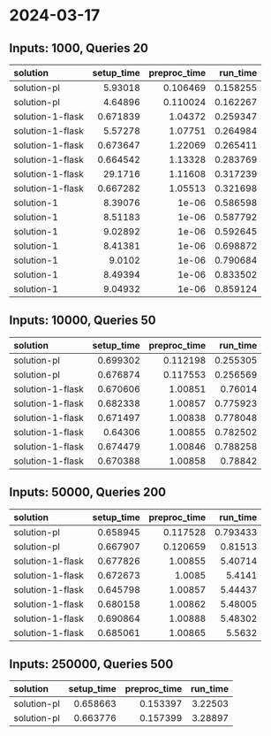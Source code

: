 # 2024-03-17

## Inputs: 1000, Queries 20

| solution         |   setup_time |   preproc_time |   run_time |
|:-----------------|-------------:|---------------:|-----------:|
| solution-pl      |     5.93018  |       0.106469 |   0.158255 |
| solution-pl      |     4.64896  |       0.110024 |   0.162267 |
| solution-1-flask |     0.671839 |       1.04372  |   0.259347 |
| solution-1-flask |     5.57278  |       1.07751  |   0.264984 |
| solution-1-flask |     0.673647 |       1.22069  |   0.265411 |
| solution-1-flask |     0.664542 |       1.13328  |   0.283769 |
| solution-1-flask |    29.1716   |       1.11608  |   0.317239 |
| solution-1-flask |     0.667282 |       1.05513  |   0.321698 |
| solution-1       |     8.39076  |       1e-06    |   0.586598 |
| solution-1       |     8.51183  |       1e-06    |   0.587792 |
| solution-1       |     9.02892  |       1e-06    |   0.592645 |
| solution-1       |     8.41381  |       1e-06    |   0.698872 |
| solution-1       |     9.0102   |       1e-06    |   0.790684 |
| solution-1       |     8.49394  |       1e-06    |   0.833502 |
| solution-1       |     9.04932  |       1e-06    |   0.859124 |

## Inputs: 10000, Queries 50

| solution         |   setup_time |   preproc_time |   run_time |
|:-----------------|-------------:|---------------:|-----------:|
| solution-pl      |     0.699302 |       0.112198 |   0.255305 |
| solution-pl      |     0.676874 |       0.117553 |   0.256569 |
| solution-1-flask |     0.670606 |       1.00851  |   0.76014  |
| solution-1-flask |     0.682338 |       1.00857  |   0.775923 |
| solution-1-flask |     0.671497 |       1.00838  |   0.778048 |
| solution-1-flask |     0.64306  |       1.00855  |   0.782502 |
| solution-1-flask |     0.674479 |       1.00846  |   0.788258 |
| solution-1-flask |     0.670388 |       1.00858  |   0.78842  |

## Inputs: 50000, Queries 200

| solution         |   setup_time |   preproc_time |   run_time |
|:-----------------|-------------:|---------------:|-----------:|
| solution-pl      |     0.658945 |       0.117528 |   0.793433 |
| solution-pl      |     0.667907 |       0.120659 |   0.81513  |
| solution-1-flask |     0.677826 |       1.00855  |   5.40714  |
| solution-1-flask |     0.672673 |       1.0085   |   5.4141   |
| solution-1-flask |     0.645798 |       1.00857  |   5.44437  |
| solution-1-flask |     0.680158 |       1.00862  |   5.48005  |
| solution-1-flask |     0.690864 |       1.00888  |   5.48302  |
| solution-1-flask |     0.685061 |       1.00865  |   5.5632   |

## Inputs: 250000, Queries 500

| solution    |   setup_time |   preproc_time |   run_time |
|:------------|-------------:|---------------:|-----------:|
| solution-pl |     0.658663 |       0.153397 |    3.22503 |
| solution-pl |     0.663776 |       0.157399 |    3.28897 |